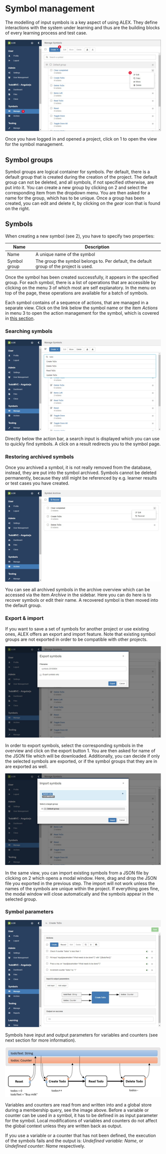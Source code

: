# Symbol management

The modelling of input symbols is a key aspect of using ALEX.
They define interactions with the system under learning and thus are the building blocks of every learning process and test case.

![Symbols](assets/symbols-1.jpg)

Once you have logged in and opened a project, click on <span class="label">1</span> to open the view for the symbol management.


## Symbol groups

Symbol groups are logical container for symbols.
Per default, there is a default group that is created during the creation of the project.
The default group can not be deleted, and all symbols, if not specified otherwise, are put into it.
You can create a new group by clicking on <span class="label">2</span> and select the corresponding item from the dropdown menu.
You are then asked for a name for the group, which has to be unique.
Once a group has been created, you can edit and delete it, by clicking on the *gear* icon that is found on the right.


## Symbols

When creating a new symbol (see <span class="label">2</span>), you have to specify two properties:

| Name          | Description                                                                             |
|---------------|-----------------------------------------------------------------------------------------|
| Name          | A unique name of the symbol                                                             |
| Symbol group  | The group the symbol belongs to. Per default, the default group of the project is used. |

Once the symbol has been created successfully, it appears in the specified group.
For each symbol, there is a list of operations that are accessible by clicking on the menu <span class="label">3</span> of which most are self explanatory.
In the menu on top of the page, these operations are available for a batch of symbols.

Each symbol contains of a sequence of actions, that are managed in a separate view.
Click on the link below the symbol name or the item *Actions* in menu <span class="label">3</span> to open the action management for the symbol, which is covered in [this section](actions.md).


### Searching symbols

![Search](assets/symbols-search.jpg)

Directly below the action bar, a search input is displayed which you can use to quickly find symbols.
A click on a result redirects you to the symbol page.


### Restoring archived symbols

Once you archived a symbol, it is not really removed from the database, instead, they are put into the symbol archived.
Symbols cannot be deleted permanently, because they still might be referenced by e.g. learner results or test cases you have created.

![Symbols trash bin](assets/symbols-archive.jpg)

You can see all archived symbols in the archive overview which can be accessed via the item *Archive* in the sidebar.
Here you can do here is to recover symbols or edit their name.
A recovered symbol is then moved into the default group.


### Export & import

If you want to save a set of symbols for another project or use existing ones, ALEX offers an export and import feature.
Note that existing symbol groups are not exported in order to be compatible with other projects.

![Export](assets/export-1.jpg)

In order to export symbols, select the corresponding symbols in the overview and click on the export button <span class="label">1</span>.
You are then asked for name of the JSON file which will be downloaded.
Additionally, you can decide if only the selected symbols are exported, or if the symbol groups that they are in are exported as well.

![Import 1](assets/import-1.jpg)

In the same view, you can import existing symbols from a JSON file by clicking on <span class="label">2</span> which opens a modal window.
Here, drag and drop the JSON file you exported in the previous step.
The import will not work unless the names of the symbols are unique within the project.
If everything goes fine, the modal window will close automatically and the symbols appear in the selected group.


### Symbol parameters

![Parameters](assets/symbol-parameters-2.jpg)

Symbols have input and output parameters for variables and counters (see next section for more information).

![Parameters](assets/symbol-parameters-1.jpg)

Variables and counters are read from and written into and a global store during a membership query, see the image above.
Before a variable or counter can be used in a symbol, it has to be defined in as input parameter for the symbol.
Local modifications of variables and counters do not affect the global context unless they are written back as output.

If you use a variable or a counter that has not been defined, the execution of the symbols fails and the output is: *Undefined variable: Name*, or *Undefined counter: Name* respectively.

